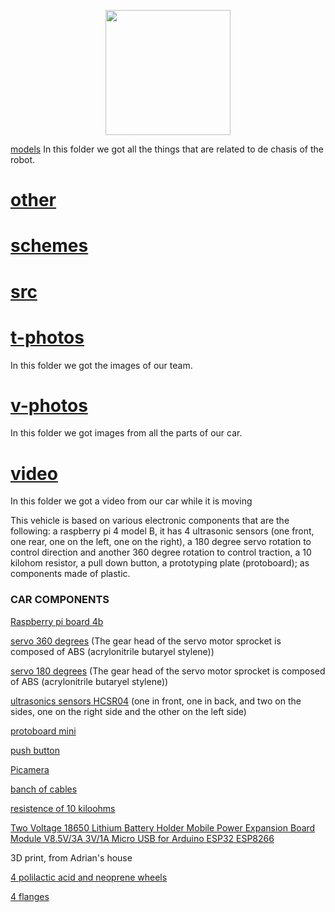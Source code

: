 <p align="center">
  <img width="200" height="200" src="https://github.com/Ploirad/WRO-2024-ArduMASTERS/assets/148375115/122c7233-1e41-4727-894d-9d810f12458b">
</p> 

 [models](https://github.com/Ploirad/WRO-2024-ArduMASTERS/tree/main/models)
  In this folder we got all the things that are related to de chasis of the robot.
# [other](https://github.com/Ploirad/WRO-2024-ArduMASTERS/tree/main/other)

# [schemes](https://github.com/Ploirad/WRO-2024-ArduMASTERS/tree/main/schemes)

# [src](https://github.com/Ploirad/WRO-2024-ArduMASTERS/tree/main/src)

# [t-photos](https://github.com/Ploirad/WRO-2024-ArduMASTERS/tree/main/t-photos)
  In this folder we got the images of our team.
# [v-photos](https://github.com/Ploirad/WRO-2024-ArduMASTERS/tree/main/v-photos)
  In this folder we got images from all the parts of our car.
# [video](https://github.com/Ploirad/WRO-2024-ArduMASTERS/tree/main/video)
  In this folder we got a video from our car while it is moving

This vehicle is based on various electronic components that are the following: a raspberry pi 4 model B, it has 4 ultrasonic sensors (one front, one rear, one on the left, one on the right), a 180 degree servo rotation to control direction and another 360 degree rotation to control traction, a 10 kilohom resistor, a pull down button, a prototyping plate (protoboard); as components made of plastic.

<h3>CAR COMPONENTS </h2>

  [Raspberry pi board 4b](https://www.pccomponentes.com/raspberry-pi-4-modelo-b-1gb?srsltid=AfmBOor7e5gz_l_mhNrlmIvPpev5mD4w_F6gRI0Sq0gdIIrgkIOrMfPgvyI)

  [servo 360 degrees](https://www.kiwi-electronics.com/en/sg90-servo-360-degree-continuous-rotation-1-3kg-cm-9g-10866) (The gear head of the servo motor sprocket is composed of ABS (acrylonitrile butaryel stylene))

  [servo 180 degrees](https://novatronicec.com/index.php/product/servo-sg90-9g-180-grados-2/) (The gear head of the servo motor sprocket is composed of ABS (acrylonitrile butaryel stylene))

  [ultrasonics sensors HCSR04](https://www.amazon.es/HC-SR04-Ultrasonic-Distance-Measuring-Transducer/dp/B08LYX2H7L) (one in front, one in back, and two on the sides, one on the right side and the other on the left side)

  [protoboard mini](https://www.electrocomponentes.es/placas/275-mini-protoboard-170-puntos-enlazable-blanco.html)

  [push button](https://es.aliexpress.com/item/1005001293071404.html?src=google)

  [Picamera](https://www.amazon.es/Raspberry-Pi-Camera-Module-8MP/dp/B01ER2SKFS)

  [banch of cables](https://electronperdido.com/shop/cables/arduino/cable-arduino-macho-hembra-20cm-40-unidades/)

  [resistence of 10 kiloohms](https://www.agelectronica.com/detalle.php?p=RP-10K)

  [Two Voltage 18650 Lithium Battery Holder Mobile Power Expansion Board Module V8.5V/3A 3V/1A Micro USB for Arduino ESP32 ESP8266](https://es.aliexpress.com/item/1005005748706142.html?gatewayAdapt=glo2esp)

  3D print, from Adrian's house

  [4 polilactic acid and neoprene wheels](https://www.amazon.es/Kesheng-Neopreno-Negro-143cm-Material/dp/B07KVYBV9Z/ref=asc_df_B07KVYBV9Z/?tag=googshopes-21&linkCode=df0&hvadid=341428494159&hvpos=&hvnetw=g&hvrand=3886967609260050970&hvpone=&hvptwo=&hvqmt=&hvdev=c&hvdvcmdl=&hvlocint=&hvlocphy=1005459&hvtargid=pla-875526241392&psc=1&mcid=6e046e347dcd318aad29ee63fc04ee98)

  [4 flanges](https://www.amazon.es/ISOLATECH-incoloras-bicicleta-naturaleza-resistente/dp/B0CC254RH5?source=ps-sl-shoppingads-lpcontext&ref_=fplfs&smid=A3NCGPGAY5WDC1&th=1)

